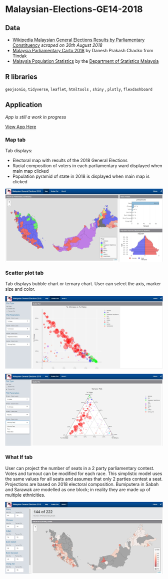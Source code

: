 # Malaysian-Elections-GE14-2018

## Data

-  [Wikipedia Malaysian General Elections Results by Parliamentary Constituency](https://en.wikipedia.org/wiki/Results_of_the_Malaysian_general_election,_2018_by_parliamentary_constituency) *scraped on 30th August 2018*
-  [Malaysia Parliamentary Carto 2018](https://daneshtindak.carto.com/tables/malaysia_parliamentary_carto_2018/public) by Danesh Prakash Chacko from Tindak
-  [Malaysia Population Statistics](http://pqi.stats.gov.my) by the [Department of Statistics Malaysia](https://www.dosm.gov.my/v1/)

## R libraries
`geojsonio`, `tidyverse`, `leaflet`, `htmltools` , `shiny` , `plotly`, `flexdashboard`

## Application
*App is still a work in progress*

[View App Here](https://davidten.shinyapps.io/GE14dash/)

### Map tab
Tab displays:
- Electoral map with results of the 2018 General Elections
- Racial composition of voters in each parliamentary ward displayed when main map clicked
- Population pyramid of state in 2018 is displayed when main map is clicked

![Map Tab](/images/results.JPG?raw=true "Map Tab")

### Scatter plot tab
Tab displays bubble chart or ternary chart. User can select the axis, marker size and color.

![Scatter Tab](/images/bubble.JPG?raw=true "Scatter Tab")

![Scatter Tab](/images/ternary.JPG?raw=true "Scatter Tab")

### What If tab
User can project the number of seats in a 2 party parliamentary contest. Votes and turnout can be modified for each race. This simplistic model uses the same values for all seats and assumes that only 2 parties contest a seat. Projections are based on 2018 electoral composition. Bumiputera in Sabah and Sarawak are modelled as one block; in reality they are made up of multiple ethnicities. 

![What If](/images/what-if.JPG?raw=true "What If Tab")
